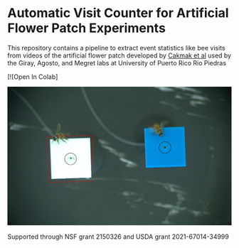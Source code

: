 # Automatic Visit Counter for Artificial Flower Patch Experiments  
This repository contains a pipeline to extract event statistics like bee visits from videos of the artificial flower patch developed by [Cakmak et al](https://doi.org/10.1016/j.anbehav.2009.01.032) used by the Giray, Agosto, and Megret labs at University of Puerto Rico Rio Piedras

[![Open In Colab]

![](https://github.com/lqmeyers/Bee_Visit_Count/blob/main/Images/Demo_of_bounds.jpg)

Supported through NSF grant 2150326 and USDA grant 2021-67014-34999 
